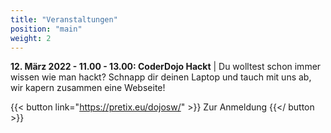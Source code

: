 ```yaml
---
title: "Veranstaltungen"
position: "main"
weight: 2
---
```


**12. März 2022 - 11.00 - 13.00: CoderDojo Hackt** | Du wolltest schon immer wissen wie man hackt? Schnapp dir deinen Laptop und tauch mit uns ab, wir kapern zusammen eine Webseite!

{{< button link="https://pretix.eu/dojosw/" >}}
Zur Anmeldung
{{</ button >}}

